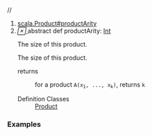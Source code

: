 //
<ol>
<li><a href="https://www.scala-lang.org/api/2.12.3/scala/collection/immutable/List.html#productArity:Int">scala.Product#productArity</a></li>
<li name="scala.Product#productArity" visbl="pub" class="indented0 " data-isabs="true" fullcomment="yes" group="Ungrouped"> <a id="productArity:Int"></a> <span class="permalink"> <a href="../../../scala/collection/immutable/List.html#productArity:Int" title="Permalink"> <i class="material-icons"></i> </a> </span> <span class="modifier_kind"> <span class="modifier">abstract </span> <span class="kind">def</span> </span> <span class="symbol"> <span class="name">productArity</span><span class="result">: <a href="../../Int.html" class="extype" name="scala.Int">Int</a></span> </span> <p class="shortcomment cmt">The size of this product.</p>
 <div class="fullcomment">
  <div class="comment cmt">
   <p>The size of this product.</p>
  </div>
  <dl class="paramcmts block">
   <dt>
    returns
   </dt>
   <dd class="cmt">
    <p>for a product <code>A(x<sub>1</sub>, ..., x<sub>k</sub>)</code>, returns <code>k</code></p>
   </dd>
  </dl>
  <dl class="attributes block"> 
   <dt>
    Definition Classes
   </dt>
   <dd>
    <a href="../../Product.html" class="extype" name="scala.Product">Product</a>
   </dd>
  </dl>
 </div> </li>
        </ol>


### Examples





























